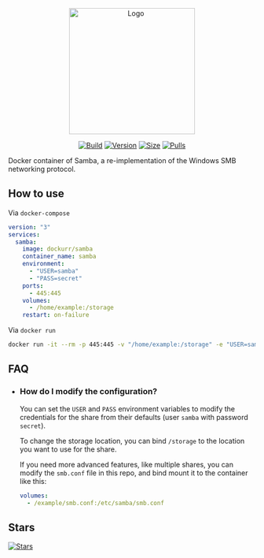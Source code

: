 <div align="center">
<img src="https://raw.githubusercontent.com/dockur/samba/master/.github/logo.png" title="Logo" style="max-width:100%;" width="256" />
</div>
<div align="center">

[![Build]][build_url]
[![Version]][tag_url]
[![Size]][tag_url]
[![Pulls]][hub_url]

</div></h1>

Docker container of Samba, a re-implementation of the Windows SMB networking protocol.

## How to use

Via `docker-compose`

```yaml
version: "3"
services:
  samba:
    image: dockurr/samba
    container_name: samba
    environment:
      - "USER=samba"
      - "PASS=secret"
    ports:
      - 445:445
    volumes:
      - /home/example:/storage
    restart: on-failure
```

Via `docker run`

```bash
docker run -it --rm -p 445:445 -v "/home/example:/storage" -e "USER=samba" -e "PASS=secret" dockurr/samba
```

## FAQ

  * ### How do I modify the configuration?

    You can set the `USER` and `PASS` environment variables to modify the credentials for the share from their defaults (user `samba` with password `secret`).

    To change the storage location, you can bind  `/storage` to the location you want to use for the share.

    If you need more advanced features, like multiple shares, you can modify the `smb.conf` file in this repo, and bind mount it to the container like this:

    ```yaml
    volumes:
      - /example/smb.conf:/etc/samba/smb.conf
    ```

## Stars
[![Stars](https://starchart.cc/dockur/samba.svg?variant=adaptive)](https://starchart.cc/dockur/samba)

[build_url]: https://github.com/dockur/samba/
[hub_url]: https://hub.docker.com/r/dockurr/samba
[tag_url]: https://hub.docker.com/r/dockurr/samba/tags

[Build]: https://github.com/dockur/samba/actions/workflows/build.yml/badge.svg
[Size]: https://img.shields.io/docker/image-size/dockurr/samba/latest?color=066da5&label=size
[Pulls]: https://img.shields.io/docker/pulls/dockurr/samba.svg?style=flat&label=pulls&logo=docker
[Version]: https://img.shields.io/docker/v/dockurr/samba/latest?arch=amd64&sort=semver&color=066da5
